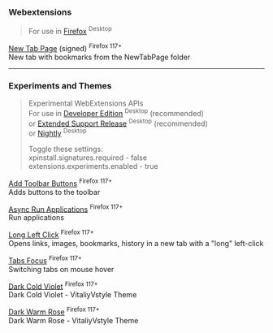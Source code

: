 ### Webextensions
> For use in [Firefox](https://www.mozilla.org/firefox/all) <sup>Desktop</sup>  

[New Tab Page](https://raw.githubusercontent.com/VitaliyVstyle/VitaliyVstyle.github.io/main/WebExtExperiments/new_tab_page.2025.6.15.xpi) (signed) <sup>Firefox 117+</sup>  
New tab with bookmarks from the NewTabPage folder  
- - -
### Experiments and Themes
> Experimental WebExtensions APIs  
> For use in [Developer Edition](https://www.mozilla.org/firefox/developer) <sup>Desktop</sup>  (recommended)  
> or [Extended Support Release](https://www.mozilla.org/firefox/enterprise) <sup>Desktop</sup>  (recommended)  
> or [Nightly](https://www.mozilla.org/firefox/nightly) <sup>Desktop</sup>  
> 
> Toggle these settings:  
> xpinstall.signatures.required - false  
> extensions.experiments.enabled - true  

[Add Toolbar Buttons](https://raw.githubusercontent.com/VitaliyVstyle/VitaliyVstyle.github.io/main/WebExtExperiments/add_toolbar_buttons.2025.6.25.xpi) <sup>Firefox 117+</sup>  
Adds buttons to the toolbar  

[Async Run Applications](https://raw.githubusercontent.com/VitaliyVstyle/VitaliyVstyle.github.io/main/WebExtExperiments/async_run_applications.2025.6.21.xpi) <sup>Firefox 117+</sup>  
Run applications  

[Long Left Click](https://raw.githubusercontent.com/VitaliyVstyle/VitaliyVstyle.github.io/main/WebExtExperiments/long_left_click.2025.7.15.xpi) <sup>Firefox 117+</sup>  
Opens links, images, bookmarks, history in a new tab with a "long" left-click  

[Tabs Focus](https://raw.githubusercontent.com/VitaliyVstyle/VitaliyVstyle.github.io/main/WebExtExperiments/tabs_focus.2025.6.28.xpi) <sup>Firefox 117+</sup>  
Switching tabs on mouse hover  

[Dark Cold Violet](https://raw.githubusercontent.com/VitaliyVstyle/VitaliyVstyle.github.io/main/WebExtExperiments/dark_cold_violet_theme_exp.2025.4.28.xpi) <sup>Firefox 117+</sup>  
Dark Cold Violet - VitaliyVstyle Theme  

[Dark Warm Rose](https://raw.githubusercontent.com/VitaliyVstyle/VitaliyVstyle.github.io/main/WebExtExperiments/dark_warm_rose_theme_exp.2025.4.28.xpi) <sup>Firefox 117+</sup>  
Dark Warm Rose - VitaliyVstyle Theme  
